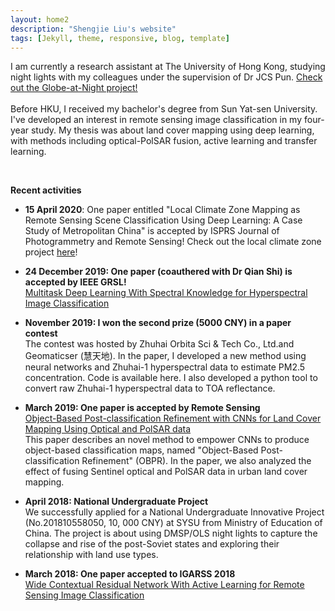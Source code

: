 ```yaml
---
layout: home2
description: "Shengjie Liu's website"
tags: [Jekyll, theme, responsive, blog, template]
---
```

I am currently a research assistant at The University of Hong Kong, studying night lights with my colleagues under the supervision of Dr JCS Pun. <a href="http://globeatnight-network.org">Check out the Globe-at-Night project!</a>
<br>
<br>
Before HKU, I received my bachelor's degree from Sun Yat-sen University. I've developed an interest in remote sensing image classification in my four-year study.
My thesis was about land cover mapping using deep learning, with methods including optical-PolSAR fusion, active learning and transfer learning.

<br>

**Recent activities**

* **15 April 2020**: One paper entitled "Local Climate Zone Mapping as Remote Sensing Scene Classification Using Deep Learning: A Case Study of Metropolitan China" is accepted by ISPRS Journal of Photogrammetry and Remote Sensing! Check out the local climate zone project <a href="https://sjliu.me/lcz">here</a>!

* **24 December 2019: One paper (coauthered with Dr Qian Shi) is accepted by IEEE GRSL!**<br>
<a href="https://ieeexplore.ieee.org/document/8954933">Multitask Deep Learning With Spectral Knowledge for Hyperspectral Image Classification</a><br>

* **November 2019: I won the second prize (5000 CNY) in a paper contest** <br>
The contest was hosted by Zhuhai Orbita Sci & Tech Co., Ltd.and Geomaticser (慧天地). In the paper, I developed a new method using neural networks and Zhuhai-1 hyperspectral data to estimate PM2.5 concentration. Code is available here. I also developed a python tool to convert raw Zhuhai-1 hyperspectral data to TOA reflectance.

* **March 2019: One paper is accepted by Remote Sensing**<br>
<a href="https://doi.org/10.3390/rs11060690">Object-Based Post-classification Refinement with CNNs for Land Cover Mapping Using Optical and PolSAR data</a><br>
This paper describes an novel method to empower CNNs to produce object-based classification maps, named "Object-Based Post-classification Refinement" (OBPR).
In the paper, we also analyzed the effect of fusing Sentinel optical and PolSAR data in urban land cover mapping.<br>

* **April 2018: National Undergraduate Project** <br>
We successfully applied for a National Undergraduate Innovative Project (No.201810558050, 10, 000 CNY) at SYSU from Ministry of Education of China. The project is about using DMSP/OLS night lights to capture the collapse and rise of the post-Soviet states and exploring their relationship with land use types.

* **March 2018: One paper accepted to IGARSS 2018** <br>
<a href="https://doi.org/10.1109/IGARSS.2018.8517855">Wide Contextual Residual Network With Active Learning for Remote Sensing Image Classification</a><br>

